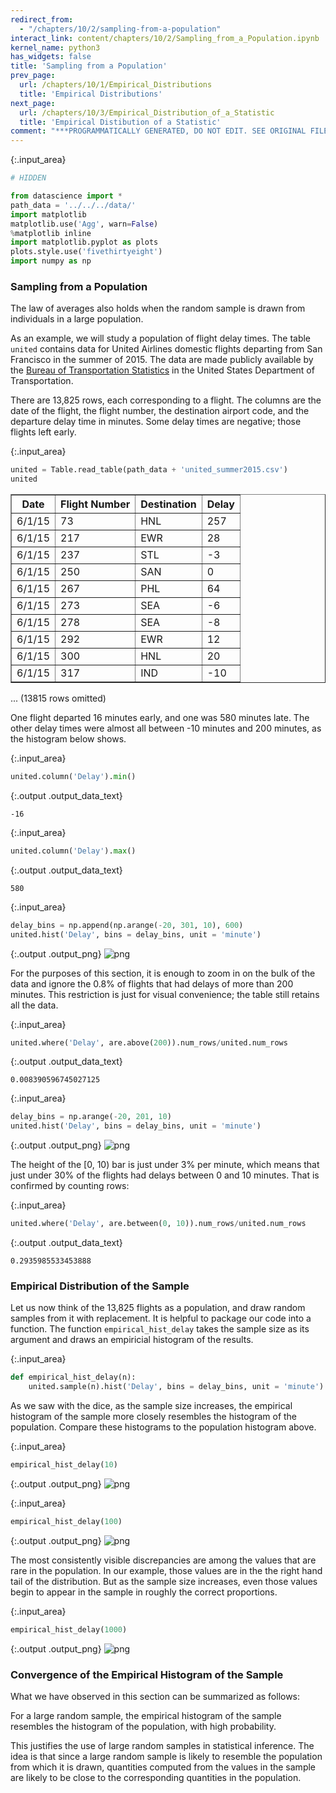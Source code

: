 ```yaml
---
redirect_from:
  - "/chapters/10/2/sampling-from-a-population"
interact_link: content/chapters/10/2/Sampling_from_a_Population.ipynb
kernel_name: python3
has_widgets: false
title: 'Sampling from a Population'
prev_page:
  url: /chapters/10/1/Empirical_Distributions
  title: 'Empirical Distributions'
next_page:
  url: /chapters/10/3/Empirical_Distribution_of_a_Statistic
  title: 'Empirical Distibution of a Statistic'
comment: "***PROGRAMMATICALLY GENERATED, DO NOT EDIT. SEE ORIGINAL FILES IN /content***"
---
```




{:.input_area}
```python
# HIDDEN

from datascience import *
path_data = '../../../data/'
import matplotlib
matplotlib.use('Agg', warn=False)
%matplotlib inline
import matplotlib.pyplot as plots
plots.style.use('fivethirtyeight')
import numpy as np
```


### Sampling from a Population

The law of averages also holds when the random sample is drawn from individuals in a large population.

As an example, we will study a population of flight delay times. The table `united` contains data for United Airlines domestic flights departing from San Francisco in the summer of 2015. The data are made publicly available by the [Bureau of Transportation Statistics](http://www.transtats.bts.gov/Fields.asp?Table_ID=293) in the United States Department of Transportation.

There are 13,825 rows, each corresponding to a flight. The columns are the date of the flight, the flight number, the destination airport code, and the departure delay time in minutes. Some delay times are negative; those flights left early.



{:.input_area}
```python
united = Table.read_table(path_data + 'united_summer2015.csv')
united
```





<div markdown="0" class="output output_html">
<table border="1" class="dataframe">
    <thead>
        <tr>
            <th>Date</th> <th>Flight Number</th> <th>Destination</th> <th>Delay</th>
        </tr>
    </thead>
    <tbody>
        <tr>
            <td>6/1/15</td> <td>73           </td> <td>HNL        </td> <td>257  </td>
        </tr>
        <tr>
            <td>6/1/15</td> <td>217          </td> <td>EWR        </td> <td>28   </td>
        </tr>
        <tr>
            <td>6/1/15</td> <td>237          </td> <td>STL        </td> <td>-3   </td>
        </tr>
        <tr>
            <td>6/1/15</td> <td>250          </td> <td>SAN        </td> <td>0    </td>
        </tr>
        <tr>
            <td>6/1/15</td> <td>267          </td> <td>PHL        </td> <td>64   </td>
        </tr>
        <tr>
            <td>6/1/15</td> <td>273          </td> <td>SEA        </td> <td>-6   </td>
        </tr>
        <tr>
            <td>6/1/15</td> <td>278          </td> <td>SEA        </td> <td>-8   </td>
        </tr>
        <tr>
            <td>6/1/15</td> <td>292          </td> <td>EWR        </td> <td>12   </td>
        </tr>
        <tr>
            <td>6/1/15</td> <td>300          </td> <td>HNL        </td> <td>20   </td>
        </tr>
        <tr>
            <td>6/1/15</td> <td>317          </td> <td>IND        </td> <td>-10  </td>
        </tr>
    </tbody>
</table>
<p>... (13815 rows omitted)</p>
</div>



One flight departed 16 minutes early, and one was 580 minutes late. The other delay times were almost all between -10 minutes and 200 minutes, as the histogram below shows.



{:.input_area}
```python
united.column('Delay').min()
```





{:.output .output_data_text}
```
-16
```





{:.input_area}
```python
united.column('Delay').max()
```





{:.output .output_data_text}
```
580
```





{:.input_area}
```python
delay_bins = np.append(np.arange(-20, 301, 10), 600)
united.hist('Delay', bins = delay_bins, unit = 'minute')
```



{:.output .output_png}
![png](../../../images/chapters/10/2/Sampling_from_a_Population_6_0.png)



For the purposes of this section, it is enough to zoom in on the bulk of the data and ignore the 0.8% of flights that had delays of more than 200 minutes. This restriction is just for visual convenience; the table still retains all the data.



{:.input_area}
```python
united.where('Delay', are.above(200)).num_rows/united.num_rows
```





{:.output .output_data_text}
```
0.008390596745027125
```





{:.input_area}
```python
delay_bins = np.arange(-20, 201, 10)
united.hist('Delay', bins = delay_bins, unit = 'minute')
```



{:.output .output_png}
![png](../../../images/chapters/10/2/Sampling_from_a_Population_9_0.png)



The height of the [0, 10) bar is just under 3% per minute, which means that just under 30% of the flights had delays between 0 and 10 minutes. That is confirmed by counting rows: 



{:.input_area}
```python
united.where('Delay', are.between(0, 10)).num_rows/united.num_rows
```





{:.output .output_data_text}
```
0.2935985533453888
```



### Empirical Distribution of the Sample

Let us now think of the 13,825 flights as a population, and draw random samples from it with replacement. It is helpful to package our code into a function. The function `empirical_hist_delay` takes the sample size as its argument and draws an empiricial histogram of the results.



{:.input_area}
```python
def empirical_hist_delay(n):
    united.sample(n).hist('Delay', bins = delay_bins, unit = 'minute')
```


As we saw with the dice, as the sample size increases, the empirical histogram of the sample more closely resembles the histogram of the population. Compare these histograms to the population histogram above.



{:.input_area}
```python
empirical_hist_delay(10)
```



{:.output .output_png}
![png](../../../images/chapters/10/2/Sampling_from_a_Population_15_0.png)





{:.input_area}
```python
empirical_hist_delay(100)
```



{:.output .output_png}
![png](../../../images/chapters/10/2/Sampling_from_a_Population_16_0.png)



The most consistently visible discrepancies are among the values that are rare in the population. In our example, those values are in the the right hand tail of the distribution. But as the sample size increases, even those values begin to appear in the sample in roughly the correct proportions.



{:.input_area}
```python
empirical_hist_delay(1000)
```



{:.output .output_png}
![png](../../../images/chapters/10/2/Sampling_from_a_Population_18_0.png)



### Convergence of the Empirical Histogram of the Sample
What we have observed in this section can be summarized as follows:

For a large random sample, the empirical histogram of the sample resembles the histogram of the population, with high probability.

This justifies the use of large random samples in statistical inference. The idea is that since a large random sample is likely to resemble the population from which it is drawn, quantities computed from the values in the sample are likely to be close to the corresponding quantities in the population.
